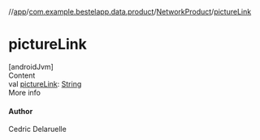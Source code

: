 //[app](../../index.md)/[com.example.bestelapp.data.product](../index.md)/[NetworkProduct](index.md)/[pictureLink](picture-link.md)



# pictureLink  
[androidJvm]  
Content  
val [pictureLink](picture-link.md): [String](https://kotlinlang.org/api/latest/jvm/stdlib/kotlin/-string/index.html)  
More info  


#### Author  


Cedric Delaruelle

  



